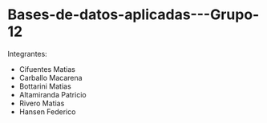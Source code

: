 # Bases-de-datos-aplicadas---Grupo-12

Integrantes:
- Cifuentes Matias
- Carballo Macarena
- Bottarini Matias
- Altamiranda Patricio
- Rivero Matias
- Hansen Federico
